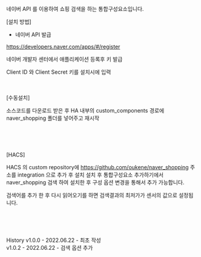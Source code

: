 네이버 API 를 이용하여 쇼핑 검색을 하는 통합구성요소입니다.

[설치 방법]

- 네이버 API 발급

https://developers.naver.com/apps/#/register

네이버 개발자 센터에서 애플리케이션 등록후 키 발급

Client ID 와 Client Secret 키를 설치시에 입력
<br><br><br>


[수동설치]

소스코드를 다운로드 받은 후 HA 내부의 custom_components 경로에 naver_shopping 폴더를 넣어주고 재시작

<br><br><br>


[HACS]

HACS 의 custom repository에 https://github.com/oukene/naver_shopping 주소를 integration 으로 추가 후 설치
설치 후 통합구성요소 추가하기에서 naver_shopping 검색 하여 설치한 후 구성 옵션 변경을 통해서 추가 가능합니다.

검색어를 추가 한 후 다시 읽어오기를 하면 검색결과의 최저가가 센서의 값으로 설정됩니다.

<br><br><br>


History
v1.0.0 - 2022.06.22 - 최초 작성<br>
v1.0.2 - 2022.06.22 - 검색 옵션 추가
